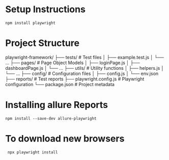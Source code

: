 
# Setup Instructions 

```
npm install playwright

```

# Project Structure

playwright-framework/
├── tests/                  # Test files
│   ├── example.test.js
│   └── ...
├── pages/                  # Page Object Models
│   ├── loginPage.js
│   ├── dashboardPage.js
│   └── ...
├── utils/                  # Utility functions
│   ├── helpers.js
│   └── ...
├── config/                 # Configuration files
│   ├── config.js
│   └── env.json
├── reports/                # Test reports
├── playwright.config.js    # Playwright configuration
└── package.json            # Project metadata

# Installing allure Reports
```
npm install --save-dev allure-playwright
```

# To download new browsers

```
 npx playwright install
 ```
